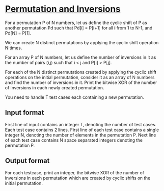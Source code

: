 # [Permutation and Inversions][link]

For a permutation P of N numbers, let us define the cyclic shift of P as another permutation Pd such that Pd[i] = P[i+1] for all i from 1 to N-1, and Pd[N] = P[1].

We can create N distinct permutations by applying the cyclic shift operation N times.

For an array P of N numbers, let us define the number of inversions in it as the number of pairs (i,j) such that i < j and P[i] > P[j].

For each of the N distinct permutations created by applying the cyclic shift operations on the initial permutation, consider it as an array of N numbers and find the number of inversions in it. Print the bitwise XOR of the number of inversions in each newly created permutation.

You need to handle T test cases each containing a new permutation.

## Input format

First line of input contains an integer T, denoting the number of test cases. Each test case contains 2 lines. First line of each test case contains a single integer N, denoting the number of elements in the permutation P. Next line of each test case contains N space separated integers denoting the permutation P.

## Output format

For each testcase, print an integer, the bitwise XOR of the number of inversions in each permutation which are created by cyclic shifts on the initial permutation.

[link]: https://www.hackerearth.com/practice/data-structures/advanced-data-structures/fenwick-binary-indexed-trees/practice-problems/algorithm/permutation-and-inversions-43b5147e/
